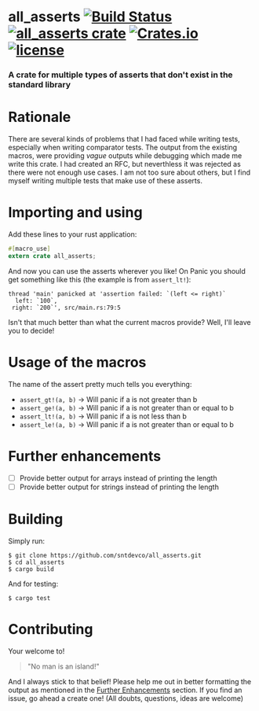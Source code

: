 # all_asserts [![Build Status](https://travis-ci.org/sntdevco/all_asserts.svg?branch=master)](https://travis-ci.org/sntdevco/all_asserts) [![all_asserts crate](https://img.shields.io/crates/v/all_asserts.svg?style=flat-square)](https://crates.io/crates/all_asserts) [![Crates.io](https://img.shields.io/crates/d/all_asserts.svg?color=%234527A0)](https://crates.io/crates/all_asserts) [![license](https://img.shields.io/badge/License-Apache%202.0-blue.svg)](./LICENSE)
### A crate for multiple types of asserts that don't exist in the standard library
# Rationale
There are several kinds of problems that I had faced while writing tests, especially when writing comparator tests.
The output from the existing macros, were providing _vague_ outputs while debugging which made me write this crate.
I had created an RFC, but neverthless it was rejected as there were not enough use cases. I am not too sure about others, but I find myself writing multiple tests that make use of these asserts.

# Importing and using

Add these lines to your rust application:
```rust
#[macro_use]
extern crate all_asserts;
```
And now you can use the asserts wherever you like!
On Panic you should get something like this (the example is from `assert_lt!`):
```
thread 'main' panicked at 'assertion failed: `(left <= right)`
  left: `100`,
 right: `200`', src/main.rs:79:5
```
Isn't that much better than what the current macros provide? Well, I'll leave you to decide!

# Usage of the macros
The name of the assert pretty much tells you everything:
- `assert_gt!(a, b)` -> Will panic if a is not greater than b
- `assert_ge!(a, b)` -> Will panic if a is not greater than or equal to b
- `assert_lt!(a, b)` -> Will panic if a is not less than b
- `assert_le!(a, b)` -> Will panic if a is not greater than or equal to b

# Further enhancements
- [ ] Provide better output for arrays instead of printing the length
- [ ] Provide better output for strings instead of printing the length

# Building

Simply run:
```shell
$ git clone https://github.com/sntdevco/all_asserts.git
$ cd all_asserts
$ cargo build
```
And for testing:
```shell
$ cargo test
```

# Contributing
Your welcome to! 
> "No man is an island!"

And I always stick to that belief! Please help me out in better formatting the output as mentioned in the [Further Enhancements](#further-enhancements) section. If you find an issue, go ahead a create one! (All doubts, questions, ideas are welcome)

